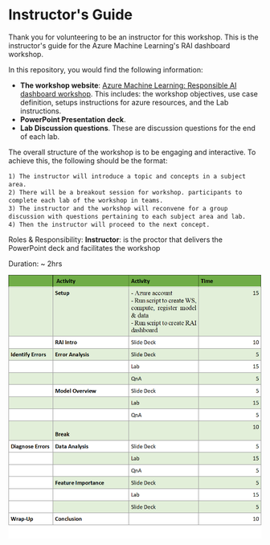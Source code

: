 # Instructor's Guide

Thank you for volunteering to be an instructor for this workshop. This is the instructor's guide for the Azure Machine Learning's RAI dashboard workshop.  

In this repository, you would find the following information:

- **The workshop website**: [Azure Machine Learning: Responsible AI dashboard workshop](https://ruyakubu.github.io/rai-dashboard-workshop/).   This includes: the workshop objectives, use case definition, setups instructions for azure resources, and the Lab instructions.
- **PowerPoint Presentation deck**.
- **Lab Discussion questions**.  These are discussion questions for the end of each lab.

The overall structure of the workshop is to be engaging and interactive.  To achieve this, the following should be the format:

	1) The instructor will introduce a topic and concepts in a subject area.
	2) There will be a breakout session for workshop. participants to complete each lab of the workshop in teams.
	3) The instructor and the workshop will reconvene for a group discussion with questions pertaining to each subject area and lab.
	4) Then the instructor will proceed to the next concept.


Roles & Responsibility:
**Instructor**: is the proctor that delivers the PowerPoint deck and facilitates the workshop

Duration:  ~ 2hrs

![workshop schedule](/img/workshop-schedule.png)


